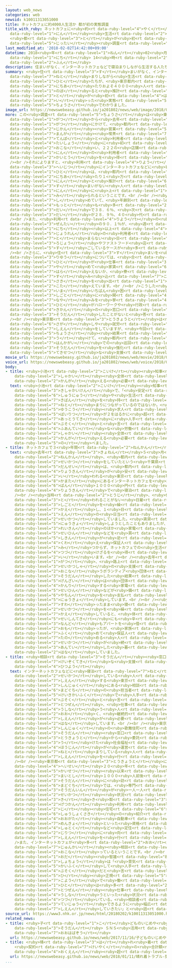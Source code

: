 ```yaml
---
layout: web_news
categories: web
newsid: k10011313051000
title: ネットカフェに約4000人生活か 都が初の実態調査
title_with_ruby: ネットカフェに<ruby>約<rt data-ruby-level="4">やく</rt></ruby>4000<ruby>人<rt
  data-ruby-level="1">にん</rt></ruby><ruby>生活<rt data-ruby-level="2">せいかつ</rt></ruby>か
  <ruby>都<rt data-ruby-level="3">と</rt></ruby>が<ruby>初<rt data-ruby-level="4">はつ</rt></ruby>の<ruby>実態<rt
  data-ruby-level="5">じったい</rt></ruby><ruby>調査<rt data-ruby-level="5">ちょうさ</rt></ruby>
last_modified_at: '2018-02-02T14:42:00+09:00'
datetime: 2018<ruby>年<rt data-ruby-level="1">ねん</rt></ruby>02<ruby>月<rt data-ruby-level="1">がつ</rt></ruby>02<ruby>日<rt
  data-ruby-level="1">にち</rt></ruby> 14<ruby>時<rt data-ruby-level="2">じ</rt></ruby>42<ruby>分<rt
  data-ruby-level="2">ふん</rt></ruby>
description: 住まいがなく、インターネットカフェなどで寝泊まりしながら生活する人たちが、東京都内で１日当たりおよそ４０００人に上ると推計されることが、都が初めて行った実態調査でわかりました。
summary: <ruby>住<rt data-ruby-level="3">す</rt></ruby>まいがなく、インターネットカフェなどで<ruby>寝泊<rt
  data-ruby-level="7">ねと</rt></ruby>まりしながら<ruby>生活<rt data-ruby-level="2">せいかつ</rt></ruby>する<ruby>人<rt
  data-ruby-level="1">ひと</rt></ruby>たちが、<ruby>東京都内<rt data-ruby-level="3">とうきょうとない</rt></ruby>で１<ruby>日当<rt
  data-ruby-level="2">にちあ</rt></ruby>たりおよそ４０００<ruby>人<rt data-ruby-level="1">にん</rt></ruby>に<ruby>上<rt
  data-ruby-level="1">のぼ</rt></ruby>ると<ruby>推計<rt data-ruby-level="6">すいけい</rt></ruby>されることが、<ruby>都<rt
  data-ruby-level="3">と</rt></ruby>が<ruby>初<rt data-ruby-level="4">はじ</rt></ruby>めて<ruby>行<rt
  data-ruby-level="2">い</rt></ruby>った<ruby>実態<rt data-ruby-level="5">じったい</rt></ruby><ruby>調査<rt
  data-ruby-level="5">ちょうさ</rt></ruby>でわかりました。
image_url: https://newswebeasy.github.io/ja201802/news/web/image/2018/02/02/K10011313051_1802021505_1802021506_01_02.jpg
more: この<ruby>調査<rt data-ruby-level="5">ちょうさ</rt></ruby>は<ruby>東京都<rt data-ruby-level="3">とうきょうと</rt></ruby>がおととし１１<ruby>月<rt
  data-ruby-level="1">がつ</rt></ruby>から<ruby>去年<rt data-ruby-level="3">きょねん</rt></ruby>１<ruby>月<rt
  data-ruby-level="1">がつ</rt></ruby>にかけて、<ruby>都内<rt data-ruby-level="3">とない</rt></ruby>にある２４<ruby>時間<rt
  data-ruby-level="2">じかん</rt></ruby><ruby>営業<rt data-ruby-level="5">えいぎょう</rt></ruby>のインターネットカフェや<ruby>漫画<rt
  data-ruby-level="7">まんが</rt></ruby><ruby>喫茶<rt data-ruby-level="7">きっさ</rt></ruby>などの<ruby>店舗<rt
  data-ruby-level="7">てんぽ</rt></ruby>と<ruby>利用者<rt data-ruby-level="4">りようしゃ</rt></ruby>を<ruby>対象<rt
  data-ruby-level="4">たいしょう</rt></ruby>に<ruby>初<rt data-ruby-level="4">はじ</rt></ruby>めて<ruby>行<rt
  data-ruby-level="2">おこな</rt></ruby>い、２２２の<ruby>店舗<rt data-ruby-level="7">てんぽ</rt></ruby>と９４６<ruby>人<rt
  data-ruby-level="1">にん</rt></ruby>の<ruby>利用者<rt data-ruby-level="4">りようしゃ</rt></ruby>から<ruby>回答<rt
  data-ruby-level="2">かいとう</rt></ruby>を<ruby>得<rt data-ruby-level="4">え</rt></ruby>ました。<br
  /><br />それによりますと、<ruby>利用<rt data-ruby-level="4">りよう</rt></ruby>の<ruby>実態<rt data-ruby-level="5">じったい</rt></ruby>などから<ruby>平日<rt
  data-ruby-level="3">へいじつ</rt></ruby>にインターネットカフェなどに<ruby>寝泊<rt data-ruby-level="7">ねと</rt></ruby>まりする<ruby>人<rt
  data-ruby-level="1">ひと</rt></ruby>は、<ruby>都内<rt data-ruby-level="3">とない</rt></ruby>で１<ruby>日当<rt
  data-ruby-level="2">にちあ</rt></ruby>たり１<ruby>万<rt data-ruby-level="2">まん</rt></ruby>５３００<ruby>人<rt
  data-ruby-level="1">にん</rt></ruby>と<ruby>推計<rt data-ruby-level="6">すいけい</rt></ruby>され、このうち<ruby>住<rt
  data-ruby-level="3">す</rt></ruby>まいがない<ruby>人<rt data-ruby-level="1">ひと</rt></ruby>は、およそ４０００<ruby>人<rt
  data-ruby-level="1">にん</rt></ruby>に<ruby>上<rt data-ruby-level="1">のぼ</rt></ruby>ると<ruby>見<rt
  data-ruby-level="1">み</rt></ruby>られるということです。<br /><br /><ruby>男性<rt data-ruby-level="5">だんせい</rt></ruby>が９７．５％を<ruby>占<rt
  data-ruby-level="7">し</rt></ruby>めていて、<ruby>年齢別<rt data-ruby-level="7">ねんれいべつ</rt></ruby>で<ruby>最<rt
  data-ruby-level="4">もっと</rt></ruby>も<ruby>多<rt data-ruby-level="2">おお</rt></ruby>かったのが、３０<ruby>代<rt
  data-ruby-level="3">だい</rt></ruby>で３８．６％、<ruby>次<rt data-ruby-level="3">つ</rt></ruby>いで５０<ruby>代<rt
  data-ruby-level="3">だい</rt></ruby>が２８．９％、４０<ruby>代<rt data-ruby-level="3">だい</rt></ruby>が１７．４％でした。<br
  /><br />また、<ruby>利用<rt data-ruby-level="4">りよう</rt></ruby>の<ruby>頻度<rt data-ruby-level="7">ひんど</rt></ruby>については、<ruby>全体<rt
  data-ruby-level="3">ぜんたい</rt></ruby>の９０．１％が、<ruby>週<rt data-ruby-level="2">しゅう</rt></ruby>に３<ruby>日<rt
  data-ruby-level="1">にち</rt></ruby><ruby>以上<rt data-ruby-level="4">いじょう</rt></ruby>の<ruby>常連<rt
  data-ruby-level="5">じょうれん</rt></ruby>の<ruby>利用者<rt data-ruby-level="4">りようしゃ</rt></ruby>で、インターネットカフェなどに<ruby>泊<rt
  data-ruby-level="7">と</rt></ruby>まらない<ruby>日<rt data-ruby-level="1">ひ</rt></ruby>は<ruby>路上<rt
  data-ruby-level="3">ろじょう</rt></ruby>やファストフード<ruby>店<rt data-ruby-level="2">てん</rt></ruby>で<ruby>過<rt
  data-ruby-level="5">す</rt></ruby>ごしているケースが<ruby>多<rt data-ruby-level="2">おお</rt></ruby>いということです。<br
  /><br />さらに、<ruby>住<rt data-ruby-level="3">す</rt></ruby>まいを<ruby>失<rt data-ruby-level="4">うしな</rt></ruby>った<ruby>理由<rt
  data-ruby-level="3">りゆう</rt></ruby>については、<ruby>合<rt data-ruby-level="2">あ</rt></ruby>わせて５３．９％の<ruby>人<rt
  data-ruby-level="1">ひと</rt></ruby>が<ruby>仕事<rt data-ruby-level="3">しごと</rt></ruby>を<ruby>辞<rt
  data-ruby-level="7">や</rt></ruby>めて<ruby>家賃<rt data-ruby-level="6">やちん</rt></ruby>が<ruby>払<rt
  data-ruby-level="7">はら</rt></ruby>えないか、<ruby>寮<rt data-ruby-level="7">りょう</rt></ruby>や<ruby>住<rt
  data-ruby-level="7">す</rt></ruby>み<ruby>込<rt data-ruby-level="7">こ</rt></ruby>み<ruby>先<rt
  data-ruby-level="1">さき</rt></ruby>を<ruby>出<rt data-ruby-level="1">で</rt></ruby>たためだと<ruby>答<rt
  data-ruby-level="2">こた</rt></ruby>えています。<br /><br />こうした<ruby>人<rt data-ruby-level="1">ひと</rt></ruby>のほとんどが、<ruby>今<rt
  data-ruby-level="2">いま</rt></ruby>いちばん<ruby>困<rt data-ruby-level="6">こま</rt></ruby>っていることとして、<ruby>仕事<rt
  data-ruby-level="3">しごと</rt></ruby>に<ruby>関<rt data-ruby-level="4">かん</rt></ruby>する<ruby>悩<rt
  data-ruby-level="7">なや</rt></ruby>みを<ruby>挙<rt data-ruby-level="4">あ</rt></ruby>げていますが、３７．７％の<ruby>人<rt
  data-ruby-level="1">ひと</rt></ruby>がハローワークや<ruby>行政<rt data-ruby-level="5">ぎょうせい</rt></ruby><ruby>機関<rt
  data-ruby-level="4">きかん</rt></ruby>の<ruby>窓口<rt data-ruby-level="6">まどぐち</rt></ruby>などのどこにも<ruby>相談<rt
  data-ruby-level="3">そうだん</rt></ruby>したことがないと<ruby>答<rt data-ruby-level="2">こた</rt></ruby>えたということです。<br
  /><br /><ruby>東京都<rt data-ruby-level="3">とうきょうと</rt></ruby>は<ruby>住<rt data-ruby-level="3">す</rt></ruby>まい<ruby>探<rt
  data-ruby-level="6">さが</rt></ruby>しや<ruby>就労<rt data-ruby-level="6">しゅうろう</rt></ruby><ruby>支援<rt
  data-ruby-level="7">しえん</rt></ruby>をしていますが、<ruby>今回<rt data-ruby-level="2">こんかい</rt></ruby>の<ruby>調査<rt
  data-ruby-level="5">ちょうさ</rt></ruby><ruby>結果<rt data-ruby-level="4">けっか</rt></ruby>を<ruby>受<rt
  data-ruby-level="3">う</rt></ruby>けて、<ruby>都内<rt data-ruby-level="3">とない</rt></ruby>の<ruby>繁華街<rt
  data-ruby-level="7">はんかがい</rt></ruby>での<ruby>巡回<rt data-ruby-level="7">じゅんかい</rt></ruby><ruby>相談<rt
  data-ruby-level="3">そうだん</rt></ruby>を<ruby>強化<rt data-ruby-level="3">きょうか</rt></ruby>するなどして、<ruby>適切<rt
  data-ruby-level="5">てきせつ</rt></ruby>な<ruby>支援<rt data-ruby-level="7">しえん</rt></ruby>につなげたいとしています。
movie_url: https://newswebeasy.github.io/ja201802/news/web/movie/2018/02/02/k10011313051_201802021906_201802021912.mp4
voice_url: https://newswebeasy.github.io/ja201802/news/web/voice/2018/02/02/k10011313051_201802021906_201802021912.mp3
body:
- title: <ruby>小池<rt data-ruby-level="2">こいけ</rt></ruby><ruby>知事<rt data-ruby-level="3">ちじ</rt></ruby>「<ruby>社会<rt
    data-ruby-level="2">しゃかい</rt></ruby><ruby>全体<rt data-ruby-level="3">ぜんたい</rt></ruby>で<ruby>考<rt
    data-ruby-level="2">かんが</rt></ruby>える<ruby>必要<rt data-ruby-level="4">ひつよう</rt></ruby>」
  text: <ruby>小池<rt data-ruby-level="2">こいけ</rt></ruby><ruby>知事<rt data-ruby-level="3">ちじ</rt></ruby>は<ruby>記者会見<rt
    data-ruby-level="3">きしゃかいけん</rt></ruby>で、「<ruby>安定<rt data-ruby-level="3">あんてい</rt></ruby>した<ruby>収入<rt
    data-ruby-level="6">しゅうにゅう</rt></ruby>や<ruby>生活<rt data-ruby-level="2">せいかつ</rt></ruby><ruby>基盤<rt
    data-ruby-level="7">きばん</rt></ruby>を<ruby>持<rt data-ruby-level="3">も</rt></ruby>たないことによりネットカフェでの<ruby>寝泊<rt
    data-ruby-level="7">ねと</rt></ruby>まりにつながっているのではないか。<ruby>都内<rt data-ruby-level="3">とない</rt></ruby>では<ruby>有効<rt
    data-ruby-level="5">ゆうこう</rt></ruby><ruby>求人<rt data-ruby-level="4">きゅうじん</rt></ruby><ruby>倍率<rt
    data-ruby-level="5">ばいりつ</rt></ruby>が２をはるかに<ruby>超<rt data-ruby-level="7">こ</rt></ruby>えて<ruby>圧倒的<rt
    data-ruby-level="7">あっとうてき</rt></ruby>に<ruby>人手<rt data-ruby-level="1">ひとで</rt></ruby><ruby>不足<rt
    data-ruby-level="4">ぶそく</rt></ruby>と<ruby>言<rt data-ruby-level="2">い</rt></ruby>われているが、まだ<ruby>不安定<rt
    data-ruby-level="4">ふあんてい</rt></ruby>な<ruby>労働<rt data-ruby-level="4">ろうどう</rt></ruby>につながっていることについては<ruby>社会<rt
    data-ruby-level="2">しゃかい</rt></ruby><ruby>全体<rt data-ruby-level="3">ぜんたい</rt></ruby>でしっかり<ruby>考<rt
    data-ruby-level="2">かんが</rt></ruby>える<ruby>必要<rt data-ruby-level="4">ひつよう</rt></ruby>がある」と<ruby>述<rt
    data-ruby-level="5">の</rt></ruby>べました。
- title: ネットカフェで３<ruby>年間<rt data-ruby-level="2">ねんかん</rt></ruby><ruby>生活<rt data-ruby-level="2">せいかつ</rt></ruby>
  text: <ruby>去年<rt data-ruby-level="3">きょねん</rt></ruby>５<ruby>月<rt data-ruby-level="1">がつ</rt></ruby>までの３<ruby>年間<rt
    data-ruby-level="2">ねんかん</rt></ruby>、<ruby>都内<rt data-ruby-level="3">とない</rt></ruby>のネットカフェで<ruby>生活<rt
    data-ruby-level="2">せいかつ</rt></ruby>をしていたという<ruby>千葉県<rt data-ruby-level="3">ちばけん</rt></ruby>の<ruby>男性<rt
    data-ruby-level="5">だんせい</rt></ruby>は、<ruby>都内<rt data-ruby-level="3">とない</rt></ruby>でも<ruby>料金<rt
    data-ruby-level="4">りょうきん</rt></ruby>が<ruby>安<rt data-ruby-level="3">やす</rt></ruby>いと<ruby>言<rt
    data-ruby-level="2">い</rt></ruby>われる<ruby>東京<rt data-ruby-level="2">とうきょう</rt></ruby>・<ruby>蒲田<rt
    data-ruby-level="8">かまた</rt></ruby>にあるインターネットカフェを<ruby>選<rt data-ruby-level="4">えら</rt></ruby>び、ひと<ruby>晩<rt
    data-ruby-level="6">ばん</rt></ruby>１０００<ruby>円<rt data-ruby-level="1">えん</rt></ruby>の<ruby>料金<rt
    data-ruby-level="4">りょうきん</rt></ruby>で<ruby>寝泊<rt data-ruby-level="7">ねと</rt></ruby>まりしていたということです。<br
    /><br /><ruby>当時<rt data-ruby-level="2">とうじ</rt></ruby>、<ruby>住所<rt data-ruby-level="3">じゅうしょ</rt></ruby>を<ruby>問<rt
    data-ruby-level="3">と</rt></ruby>われることがない<ruby>日雇<rt data-ruby-level="7">ひやと</rt></ruby>いの<ruby>仕事<rt
    data-ruby-level="3">しごと</rt></ruby>を<ruby>繰<rt data-ruby-level="7">く</rt></ruby>り<ruby>返<rt
    data-ruby-level="7">かえ</rt></ruby>し、１<ruby>日<rt data-ruby-level="1">にち</rt></ruby>８０００<ruby>円<rt
    data-ruby-level="1">えん</rt></ruby>の<ruby>日当<rt data-ruby-level="2">にっとう</rt></ruby>で<ruby>生活<rt
    data-ruby-level="2">せいかつ</rt></ruby>していました。<ruby>賃貸<rt data-ruby-level="7">ちんたい</rt></ruby>アパートに<ruby>入居<rt
    data-ruby-level="5">にゅうきょ</rt></ruby>しようとしたこともありましたが、<ruby>敷金<rt data-ruby-level="7">しききん</rt></ruby>・<ruby>礼金<rt
    data-ruby-level="3">れいきん</rt></ruby>のほか<ruby>家電<rt data-ruby-level="2">かでん</rt></ruby><ruby>製品<rt
    data-ruby-level="5">せいひん</rt></ruby>などを<ruby>買<rt data-ruby-level="2">か</rt></ruby>いそろえるための<ruby>資金<rt
    data-ruby-level="5">しきん</rt></ruby>が<ruby>足<rt data-ruby-level="1">た</rt></ruby>りなかったことに<ruby>加<rt
    data-ruby-level="4">くわ</rt></ruby>え<ruby>保証人<rt data-ruby-level="5">ほしょうにん</rt></ruby>も<ruby>見<rt
    data-ruby-level="1">み</rt></ruby>つからず、ネットカフェでの<ruby>生活<rt data-ruby-level="2">せいかつ</rt></ruby>を<ruby>続<rt
    data-ruby-level="4">つづ</rt></ruby>けざるを<ruby>得<rt data-ruby-level="4">え</rt></ruby>なかったと<ruby>言<rt
    data-ruby-level="2">い</rt></ruby>います。<br /><br /><ruby>去年<rt data-ruby-level="3">きょねん</rt></ruby>５<ruby>月<rt
    data-ruby-level="1">がつ</rt></ruby>、<ruby>路上<rt data-ruby-level="3">ろじょう</rt></ruby><ruby>生活者<rt
    data-ruby-level="3">せいかつしゃ</rt></ruby>の<ruby>支援<rt data-ruby-level="7">しえん</rt></ruby>などを<ruby>行<rt
    data-ruby-level="2">おこな</rt></ruby>うボランティア<ruby>団体<rt data-ruby-level="5">だんたい</rt></ruby>に<ruby>相談<rt
    data-ruby-level="3">そうだん</rt></ruby>した<ruby>結果<rt data-ruby-level="4">けっか</rt></ruby>、<ruby>現在<rt
    data-ruby-level="5">げんざい</rt></ruby>は<ruby>団体<rt data-ruby-level="5">だんたい</rt></ruby>が<ruby>管理<rt
    data-ruby-level="4">かんり</rt></ruby>する<ruby>家電<rt data-ruby-level="2">かでん</rt></ruby><ruby>製品<rt
    data-ruby-level="5">せいひん</rt></ruby>などが<ruby>備<rt data-ruby-level="5">そな</rt></ruby>えられたアパートに<ruby>家賃<rt
    data-ruby-level="6">やちん</rt></ruby>を<ruby>支払<rt data-ruby-level="7">しはら</rt></ruby>って<ruby>入居<rt
    data-ruby-level="5">にゅうきょ</rt></ruby>しています。<br /><br /><ruby>男性<rt data-ruby-level="5">だんせい</rt></ruby>は「ネットカフェでいすに<ruby>座<rt
    data-ruby-level="7">すわ</rt></ruby>ったまま<ruby>寝<rt data-ruby-level="7">ね</rt></ruby>る<ruby>生活<rt
    data-ruby-level="2">せいかつ</rt></ruby>を<ruby>繰<rt data-ruby-level="7">く</rt></ruby>り<ruby>返<rt
    data-ruby-level="7">かえ</rt></ruby>していると、<ruby>体<rt data-ruby-level="2">からだ</rt></ruby>だけでなく<ruby>精神的<rt
    data-ruby-level="5">せいしんてき</rt></ruby>にも<ruby>辛<rt data-ruby-level="7">から</rt></ruby>かった。<ruby>何度<rt
    data-ruby-level="3">なんど</rt></ruby>もアパートを<ruby>借<rt data-ruby-level="4">か</rt></ruby>りようと<ruby>思<rt
    data-ruby-level="2">おも</rt></ruby>ったが、<ruby>家族<rt data-ruby-level="3">かぞく</rt></ruby>を<ruby>含<rt
    data-ruby-level="7">ふく</rt></ruby>めて<ruby>保証人<rt data-ruby-level="5">ほしょうにん</rt></ruby>を<ruby>頼<rt
    data-ruby-level="7">たの</rt></ruby>める<ruby>人<rt data-ruby-level="1">ひと</rt></ruby>もおらず、ずるずるとネットカフェでの<ruby>生活<rt
    data-ruby-level="2">せいかつ</rt></ruby>が<ruby>続<rt data-ruby-level="4">つづ</rt></ruby>いていた。これからは<ruby>安定<rt
    data-ruby-level="3">あんてい</rt></ruby>した<ruby>暮<rt data-ruby-level="6">く</rt></ruby>らしをしたい」と<ruby>話<rt
    data-ruby-level="2">はな</rt></ruby>していました。
- title: <ruby>相談<rt data-ruby-level="3">そうだん</rt></ruby><ruby>窓口<rt data-ruby-level="6">まどぐち</rt></ruby>「<ruby>継続的<rt
    data-ruby-level="7">けいぞくてき</rt></ruby>な<ruby>支援<rt data-ruby-level="7">しえん</rt></ruby><ruby>必要<rt
    data-ruby-level="4">ひつよう</rt></ruby>」
  text: インターネットカフェなどに<ruby>寝泊<rt data-ruby-level="7">ねと</rt></ruby>まりしながら<ruby>生活<rt
    data-ruby-level="2">せいかつ</rt></ruby>している<ruby>人<rt data-ruby-level="1">ひと</rt></ruby>たちを<ruby>支援<rt
    data-ruby-level="7">しえん</rt></ruby>する<ruby>東京<rt data-ruby-level="2">とうきょう</rt></ruby>・<ruby>新宿<rt
    data-ruby-level="3">しんじゅく</rt></ruby>にある<ruby>相談<rt data-ruby-level="3">そうだん</rt></ruby><ruby>窓口<rt
    data-ruby-level="6">まどぐち</rt></ruby>の<ruby>担当者<rt data-ruby-level="6">たんとうしゃ</rt></ruby>は「<ruby>景気回復<rt
    data-ruby-level="5">けいきかいふく</rt></ruby>で<ruby>人手<rt data-ruby-level="1">ひとで</rt></ruby><ruby>不足<rt
    data-ruby-level="4">ぶそく</rt></ruby>と<ruby>言<rt data-ruby-level="2">い</rt></ruby>われるが、<ruby>突然<rt
    data-ruby-level="7">とつぜん</rt></ruby>、<ruby>仕事<rt data-ruby-level="3">しごと</rt></ruby>を<ruby>失<rt
    data-ruby-level="4">うしな</rt></ruby>う<ruby>人<rt data-ruby-level="1">ひと</rt></ruby>も<ruby>多<rt
    data-ruby-level="2">おお</rt></ruby>く、<ruby>継続的<rt data-ruby-level="7">けいぞくてき</rt></ruby>な<ruby>支援<rt
    data-ruby-level="7">しえん</rt></ruby>が<ruby>必要<rt data-ruby-level="4">ひつよう</rt></ruby>だ」と<ruby>話<rt
    data-ruby-level="2">はな</rt></ruby>しています。<br /><br /><ruby>東京<rt data-ruby-level="2">とうきょう</rt></ruby>・<ruby>新宿<rt
    data-ruby-level="3">しんじゅく</rt></ruby>の<ruby>歌舞伎町<rt data-ruby-level="7">かぶきちょう</rt></ruby>にある<ruby>相談<rt
    data-ruby-level="3">そうだん</rt></ruby><ruby>窓口<rt data-ruby-level="6">まどぐち</rt></ruby>「ＴＯＫＹＯチャレンジネット」は、<ruby>東京都<rt
    data-ruby-level="3">とうきょうと</rt></ruby>から<ruby>委託<rt data-ruby-level="7">いたく</rt></ruby>を<ruby>受<rt
    data-ruby-level="3">う</rt></ruby>けた<ruby>社会福祉<rt data-ruby-level="7">しゃかいふくし</rt></ruby><ruby>法人<rt
    data-ruby-level="4">ほうじん</rt></ruby>が<ruby>運営<rt data-ruby-level="5">うんえい</rt></ruby>し、インターネットカフェで<ruby>寝泊<rt
    data-ruby-level="7">ねと</rt></ruby>まりしている<ruby>人<rt data-ruby-level="1">ひと</rt></ruby>などの<ruby>支援<rt
    data-ruby-level="7">しえん</rt></ruby>を<ruby>行<rt data-ruby-level="2">おこな</rt></ruby>っています。<br
    /><br /><ruby>東京都<rt data-ruby-level="3">とうきょうと</rt></ruby>によりますと、<ruby>平成<rt
    data-ruby-level="4">へいせい</rt></ruby>２０<ruby>年<rt data-ruby-level="1">ねん</rt></ruby>の<ruby>開設<rt
    data-ruby-level="5">かいせつ</rt></ruby><ruby>以来<rt data-ruby-level="4">いらい</rt></ruby>、<ruby>毎年<rt
    data-ruby-level="2">まいとし</rt></ruby>１０００<ruby>人前後<rt data-ruby-level="2">にんぜんご</rt></ruby>が<ruby>相談<rt
    data-ruby-level="3">そうだん</rt></ruby>に<ruby>訪<rt data-ruby-level="7">おとず</rt></ruby>れているということです。<ruby>窓口<rt
    data-ruby-level="6">まどぐち</rt></ruby>では、<ruby>専門<rt data-ruby-level="6">せんもん</rt></ruby>の<ruby>相談員<rt
    data-ruby-level="3">そうだんいん</rt></ruby>が<ruby>一人一人<rt data-ruby-level="8">ひとりひとり</rt></ruby>の<ruby>生活<rt
    data-ruby-level="2">せいかつ</rt></ruby><ruby>状況<rt data-ruby-level="7">じょうきょう</rt></ruby>を<ruby>聞<rt
    data-ruby-level="3">き</rt></ruby>き<ruby>取<rt data-ruby-level="3">と</rt></ruby>ったうえで、３か<ruby>月間<rt
    data-ruby-level="2">げつかん</rt></ruby><ruby>利用<rt data-ruby-level="4">りよう</rt></ruby>できる「一<ruby>時<rt
    data-ruby-level="2">じ</rt></ruby><ruby>住宅<rt data-ruby-level="6">じゅうたく</rt></ruby>」や、<ruby>就職先<rt
    data-ruby-level="6">しゅうしょくさき</rt></ruby>の<ruby>紹介<rt data-ruby-level="7">しょうかい</rt></ruby>、<ruby>大型<rt
    data-ruby-level="4">おおがた</rt></ruby><ruby>自動車<rt data-ruby-level="3">じどうしゃ</rt></ruby>の<ruby>免許<rt
    data-ruby-level="7">めんきょ</rt></ruby>といった<ruby>資格<rt data-ruby-level="5">しかく</rt></ruby>の<ruby>取得<rt
    data-ruby-level="4">しゅとく</rt></ruby>など<ruby>定住<rt data-ruby-level="3">ていじゅう</rt></ruby>や<ruby>自立<rt
    data-ruby-level="2">じりつ</rt></ruby>に<ruby>向<rt data-ruby-level="3">む</rt></ruby>けた<ruby>支援<rt
    data-ruby-level="7">しえん</rt></ruby>を<ruby>行<rt data-ruby-level="2">おこな</rt></ruby>っています。<br
    />また、インターネットカフェが<ruby>多<rt data-ruby-level="2">おお</rt></ruby>い<ruby>繁華街<rt data-ruby-level="7">はんかがい</rt></ruby>での<ruby>巡回<rt
    data-ruby-level="7">じゅんかい</rt></ruby><ruby>相談<rt data-ruby-level="3">そうだん</rt></ruby>も<ruby>行<rt
    data-ruby-level="2">おこな</rt></ruby>っているということです。<br /><br />ＴＯＫＹＯチャレンジネットの<ruby>小田<rt
    data-ruby-level="1">おだ</rt></ruby><ruby>智雄<rt data-ruby-level="8">ともお</rt></ruby><ruby>所長<rt
    data-ruby-level="3">しょちょう</rt></ruby>は「<ruby>景気<rt data-ruby-level="4">けいき</rt></ruby>が<ruby>回復<rt
    data-ruby-level="5">かいふく</rt></ruby>して<ruby>人手<rt data-ruby-level="1">ひとで</rt></ruby><ruby>不足<rt
    data-ruby-level="4">ぶそく</rt></ruby>だと<ruby>言<rt data-ruby-level="2">い</rt></ruby>われているが<ruby>非<rt
    data-ruby-level="5">ひ</rt></ruby><ruby>正規<rt data-ruby-level="5">せいき</rt></ruby><ruby>雇用<rt
    data-ruby-level="7">こよう</rt></ruby>で<ruby>働<rt data-ruby-level="4">はたら</rt></ruby>く<ruby>人<rt
    data-ruby-level="1">ひと</rt></ruby>は<ruby>多<rt data-ruby-level="2">おお</rt></ruby>く、<ruby>突然<rt
    data-ruby-level="7">とつぜん</rt></ruby><ruby>仕事<rt data-ruby-level="3">しごと</rt></ruby>を<ruby>失<rt
    data-ruby-level="4">うしな</rt></ruby>うといった<ruby>状況<rt data-ruby-level="7">じょうきょう</rt></ruby>も<ruby>続<rt
    data-ruby-level="4">つづ</rt></ruby>いている。<ruby>相談者<rt data-ruby-level="3">そうだんしゃ</rt></ruby>が<ruby>定住<rt
    data-ruby-level="3">ていじゅう</rt></ruby>できるように<ruby>幅広<rt data-ruby-level="7">はばひろ</rt></ruby>く<ruby>支援<rt
    data-ruby-level="7">しえん</rt></ruby>していきたい」と<ruby>話<rt data-ruby-level="2">はな</rt></ruby>しています。
source_url: https://www3.nhk.or.jp/news/html/20180202/k10011313051000.html
related_news:
- title: <ruby>子<rt data-ruby-level="1">こ</rt></ruby>どものいじめや<ruby>自殺<rt data-ruby-level="4">じさつ</rt></ruby>の<ruby>相談<rt
    data-ruby-level="3">そうだん</rt></ruby> ＳＮＳ<ruby>活用<rt data-ruby-level="2">かつよう</rt></ruby>で<ruby>大幅増<rt
    data-ruby-level="7">おおはばぞう</rt></ruby>
  url: https://newswebeasy.github.io/news/web/2017/11/16/子どものいじめや自殺の相談-SNS活用で大幅増
- title: <ruby>晴<rt data-ruby-level="3">は</rt></ruby>れ<ruby>着<rt data-ruby-level="3">ぎ</rt></ruby>トラブル
    <ruby>契約<rt data-ruby-level="7">けいやく</rt></ruby>の<ruby>合計額<rt data-ruby-level="5">ごうけいがく</rt></ruby>は１<ruby>億円<rt
    data-ruby-level="4">おくえん</rt></ruby><ruby>超<rt data-ruby-level="7">ちょう</rt></ruby>か
  url: https://newswebeasy.github.io/news/web/2018/01/11/晴れ着トラブル-契約の合計額は1億円超か
...
```

